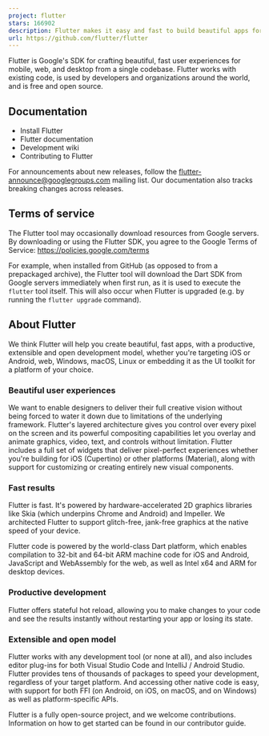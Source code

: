 ```yaml
---
project: flutter
stars: 166902
description: Flutter makes it easy and fast to build beautiful apps for mobile and beyond
url: https://github.com/flutter/flutter
---
```


Flutter is Google's SDK for crafting beautiful, fast user experiences for mobile, web, and desktop from a single codebase. Flutter works with existing code, is used by developers and organizations around the world, and is free and open source.

Documentation
-------------

-   Install Flutter
-   Flutter documentation
-   Development wiki
-   Contributing to Flutter

For announcements about new releases, follow the flutter-announce@googlegroups.com mailing list. Our documentation also tracks breaking changes across releases.

Terms of service
----------------

The Flutter tool may occasionally download resources from Google servers. By downloading or using the Flutter SDK, you agree to the Google Terms of Service: https://policies.google.com/terms

For example, when installed from GitHub (as opposed to from a prepackaged archive), the Flutter tool will download the Dart SDK from Google servers immediately when first run, as it is used to execute the `flutter` tool itself. This will also occur when Flutter is upgraded (e.g. by running the `flutter upgrade` command).

About Flutter
-------------

We think Flutter will help you create beautiful, fast apps, with a productive, extensible and open development model, whether you're targeting iOS or Android, web, Windows, macOS, Linux or embedding it as the UI toolkit for a platform of your choice.

### Beautiful user experiences

We want to enable designers to deliver their full creative vision without being forced to water it down due to limitations of the underlying framework. Flutter's layered architecture gives you control over every pixel on the screen and its powerful compositing capabilities let you overlay and animate graphics, video, text, and controls without limitation. Flutter includes a full set of widgets that deliver pixel-perfect experiences whether you're building for iOS (Cupertino) or other platforms (Material), along with support for customizing or creating entirely new visual components.

### Fast results

Flutter is fast. It's powered by hardware-accelerated 2D graphics libraries like Skia (which underpins Chrome and Android) and Impeller. We architected Flutter to support glitch-free, jank-free graphics at the native speed of your device.

Flutter code is powered by the world-class Dart platform, which enables compilation to 32-bit and 64-bit ARM machine code for iOS and Android, JavaScript and WebAssembly for the web, as well as Intel x64 and ARM for desktop devices.

### Productive development

Flutter offers stateful hot reload, allowing you to make changes to your code and see the results instantly without restarting your app or losing its state.

### Extensible and open model

Flutter works with any development tool (or none at all), and also includes editor plug-ins for both Visual Studio Code and IntelliJ / Android Studio. Flutter provides tens of thousands of packages to speed your development, regardless of your target platform. And accessing other native code is easy, with support for both FFI (on Android, on iOS, on macOS, and on Windows) as well as platform-specific APIs.

Flutter is a fully open-source project, and we welcome contributions. Information on how to get started can be found in our contributor guide.
